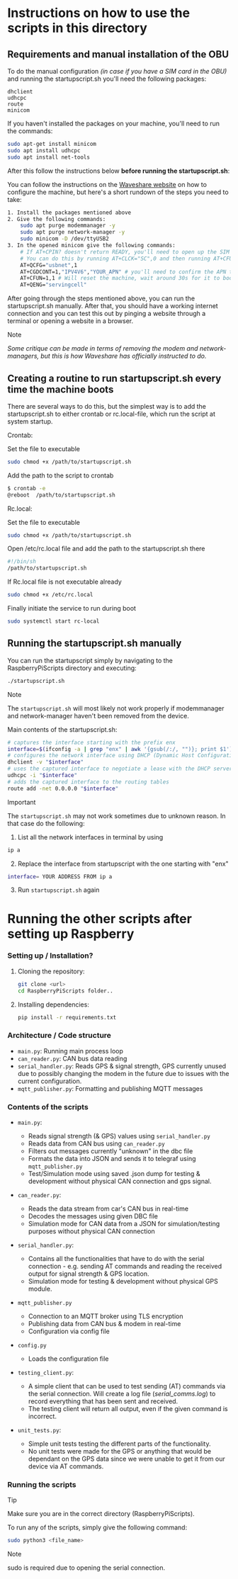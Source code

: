 # Instructions on how to use the scripts in this directory

## Requirements and manual installation of the OBU
To do the manual configuration *(in case if you have a SIM card in the OBU)* and running the startupscript.sh you'll need the following packages:
```
dhclient
udhcpc
route
minicom
```

If you haven't installed the packages on your machine, you'll need to run the commands:
```sh
sudo apt-get install minicom
sudo apt install udhcpc
sudo apt install net-tools
```

After this follow the instructions below **before running the startupscript.sh**:

You can follow the instructions on the [Waveshare website](https://www.waveshare.com/wiki/USB_TO_M.2_B_KEY#Working_With_Raspberry_Pi) on how to configure the machine, but here's a short rundown of the steps you need to take:
```sh
1. Install the packages mentioned above
2. Give the following commands:
    sudo apt purge modemmanager -y 
    sudo apt purge network-manager -y
    sudo minicom -D /dev/ttyUSB2
3. In the opened minicom give the following commands:
    # If AT+CPIN? doesn't return READY, you'll need to open up the SIM card.
    # You can do this by running AT+CLCK="SC",0 and then running AT+CFUN=1,1.
    AT+QCFG="usbnet",1
    AT+CGDCONT=1,"IPV4V6","YOUR_APN" # you'll need to confirm the APN through your operator.
    AT+CFUN=1,1 # Will reset the machine, wait around 30s for it to boot up again
    AT+QENG="servingcell"
```
After going through the steps mentioned above, you can run the startupscript.sh manually. After that, you should have a working internet connection and you can test this out by pinging a website through a terminal or opening a website in a browser.

> [!NOTE]  
*Some critique can be made in terms of removing the modem and network-managers, but this is how Waveshare has officially instructed to do.*

## Creating a routine to run startupscript.sh every time the machine boots

There are several ways to do this, but the simplest way is to add the startupscript.sh to either crontab or rc.local-file, which run the script at system startup.

Crontab: <p>
Set the file to executable
```sh
sudo chmod +x /path/to/startupscript.sh
```
Add the path to the script to crontab
```sh
$ crontab -e
@reboot  /path/to/startupscript.sh
```

Rc.local: <p>
Set the file to executable
```sh
sudo chmod +x /path/to/startupscript.sh
```
Open /etc/rc.local file and add the path to the startupscript.sh there
```sh
#!/bin/sh
/path/to/startupscript.sh
```
If Rc.local file is not executable already
```sh
sudo chmod +x /etc/rc.local
```
Finally initiate the service to run during boot
```sh
sudo systemctl start rc-local
```

## Running the startupscript.sh manually
You can run the startupscript simply by navigating to the RaspberryPiScripts directory and executing:
```sh
./startupscript.sh
```

> [!NOTE]  
The `startupscript.sh` will most likely not work properly if modemmanager and network-manager haven't been removed from the device.

Main contents of the startupscript.sh:
```sh
# captures the interface starting with the prefix enx
interface=$(ifconfig -a | grep "enx" | awk '{gsub(/:/, "")}; print $1') 
# configures the network interface using DHCP (Dynamic Host Configuration Protocol)
dhclient -v "$interface"
# uses the captured interface to negotiate a lease with the DHCP server
udhcpc -i "$interface"
# adds the captured interface to the routing tables
route add -net 0.0.0.0 "$interface"
```
> [!IMPORTANT]  
> The `startupscript.sh` may not work sometimes due to unknown reason. In that case do the following:
1. List all the network interfaces in terminal by using
```sh
ip a
```
2. Replace the interface from startupscript with the one starting with "enx"
```sh
interface= YOUR ADDRESS FROM ip a
```
3. Run `startupscript.sh` again

# Running the other scripts after setting up Raspberry

### Setting up / Installation?
1. Cloning the repository:
    ```sh
    git clone <url>
    cd RaspberryPiScripts folder..
    ```
2. Installing dependencies:
    ```sh
    pip install -r requirements.txt
    ```

### Architecture / Code structure
- `main.py`: Running main process loop
- `can_reader.py`: CAN bus data reading
- `serial_handler.py`: Reads GPS & signal strength, GPS currently unused due to possibly changing the modem in the future due to issues with the current configuration.
- `mqtt_publisher.py`: Formatting and publishing MQTT messages

### Contents of the scripts

- `main.py`:
    - Reads signal strength (& GPS) values using `serial_handler.py` 
    - Reads data from CAN bus using `can_reader.py`
    - Filters out messages currently "unknown" in the dbc file
    - Formats the data into JSON and sends it to telegraf using `mqtt_publisher.py`
    - Test/Simulation mode using saved .json dump for testing & development without physical CAN connection and gps signal.
    
- `can_reader.py`:
    - Reads the data stream from car's CAN bus in real-time
    - Decodes the messages using given DBC file
    - Simulation mode for CAN data from a JSON for simulation/testing purposes without physical CAN connection

- `serial_handler.py`:
    - Contains all the functionalities that have to do with the serial connection - e.g. sending AT commands and reading the received output for signal strength & GPS location.
    - Simulation mode for testing & development without physical GPS module.

- `mqtt_publisher.py`
    - Connection to an MQTT broker using TLS encryption
    - Publishing data from CAN bus & modem in real-time
    - Configuration via config file

- `config.py`
    - Loads the configuration file

- `testing_client.py`:
    - A simple client that can be used to test sending (AT) commands via the serial connection. Will create a log file (*serial_comms.log*) to record everything that has been sent and received.
    - The testing client will return all output, even if the given command is incorrect.

- `unit_tests.py`:
    - Simple unit tests testing the different parts of the functionality.
    - No unit tests were made for the GPS or anything that would be dependant on the GPS data since we were unable to get it from our device via AT commands.



### Running the scripts
> [!TIP]
> Make sure you are in the correct directory (RaspberryPiScripts).

To run any of the scripts, simply give the following command:
```sh
sudo python3 <file_name>
```
> [!NOTE] 
> sudo is required due to opening the serial connection.
